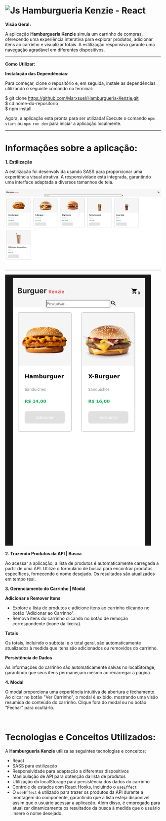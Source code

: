 <h1><strong> <img align="top" alt="Js" height="40" width="50" src="https://cdn.jsdelivr.net/gh/devicons/devicon/icons/react/react-original.svg">  Hamburgueria Kenzie - React</strong></h1>

<p><strong>Visão Geral:</strong></p>

<p>A aplicação <strong>Hamburgueria Kenzie</strong> simula um carrinho de compras, oferecendo uma experiência interativa para explorar produtos, adicionar itens ao carrinho e visualizar totais. A estilização responsiva garante uma navegação agradável em diferentes dispositivos.</p>
<hr>
<p><strong>Como Utilizar:</strong></p>
<p><strong>Instalação das Dependências:</strong></p>

<p>Para começar, clone o repositório e, em seguida, instale as dependências utilizando o seguinte comando no terminal:</p>


$ git clone https://github.com/Marxsuel/Hamburgueria-Kenzie.git
<br>
$ cd nome-do-repositorio
<br>
$ npm install
<br>
<p>Agora, a aplicação está pronta para ser utilizada! Execute o comando <code>npm start</code> ou <code>npm run dev</code> para iniciar a aplicação localmente.</p>

<hr>

<h1>Informações sobre a aplicação:</h1>

<p><strong>1. Estilização</strong></p>
<p>A estilização foi desenvolvida usando SASS para proporcionar uma experiência visual atrativa. A responsividade está integrada, garantindo uma interface adaptada a diversos tamanhos de tela.</p>
<img width="800" heigh="600" src="https://raw.githubusercontent.com/Marxsuel/Hamburgueria-Kenzie/main/public/img2.png" alt="Desktop">
<hr>
<img src="https://raw.githubusercontent.com/Marxsuel/Hamburgueria-Kenzie/main/public/img1.png" alt="Mobile">


<p><strong>2. Trazendo Produtos da API | Busca</strong></p>
<p>Ao acessar a aplicação, a lista de produtos é automaticamente carregada a partir de uma API. Utilize o formulário de busca para encontrar produtos específicos, fornecendo o nome desejado. Os resultados são atualizados em tempo real.</p>
<p><strong>3. Gerenciamento do Carrinho | Modal</strong></p>
<p><strong>Adicionar e Remover Itens</strong></p>
<ul>
  <li>Explore a lista de produtos e adicione itens ao carrinho clicando no botão "Adicionar ao Carrinho".</li>
  <li>Remova itens do carrinho clicando no botão de remoção correspondente (ícone da lixeira).</li>
</ul>
<p><strong>Totais</strong></p>
<p>Os totais, incluindo o subtotal e o total geral, são automaticamente atualizados à medida que itens são adicionados ou removidos do carrinho.</p>
<p><strong>Persistência de Dados</strong></p>
<p>As informações do carrinho são automaticamente salvas no localStorage, garantindo que seus itens permaneçam mesmo ao recarregar a página.</p>
<p><strong>4. Modal</strong></p>
<p>O modal proporciona uma experiência intuitiva de abertura e fechamento. Ao clicar no botão "Ver Carrinho", o modal é exibido, mostrando uma visão resumida do conteúdo do carrinho. Clique fora do modal ou no botão "Fechar" para ocultá-lo.</p>

<br>
<h1>Tecnologias e Conceitos Utilizados:</h1>

<p>A <strong>Hamburgueria Kenzie</strong> utiliza as seguintes tecnologias e conceitos:</p>

<ul>
  <li>React</li>
  <li>SASS para estilização</li>
  <li>Responsividade para adaptação a diferentes dispositivos</li>
  <li>Manipulação de API para obtenção da lista de produtos</li>
  <li>Utilização do localStorage para persistência dos dados do carrinho</li>
  <li>Controle de estados com React Hooks, incluindo o <code>useEffect</code></li>
  <li>O <code>useEffect</code> é utilizado para trazer os produtos da API durante a montagem do componente, garantindo que a lista esteja disponível assim que o usuário acessar a aplicação. Além disso, é empregado para atualizar dinamicamente os resultados da busca à medida que o usuário insere o nome desejado.</li>
</ul>

